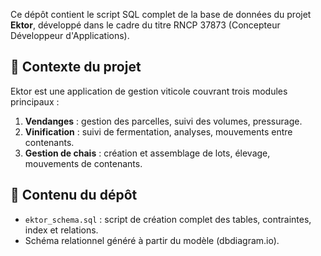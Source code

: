 Ce dépôt contient le script SQL complet de la base de données du projet **Ektor**, développé dans le cadre du titre RNCP 37873 (Concepteur Développeur d'Applications).

## 📌 Contexte du projet

Ektor est une application de gestion viticole couvrant trois modules principaux :
1. **Vendanges** : gestion des parcelles, suivi des volumes, pressurage.
2. **Vinification** : suivi de fermentation, analyses, mouvements entre contenants.
3. **Gestion de chais** : création et assemblage de lots, élevage, mouvements de contenants.

## 📂 Contenu du dépôt

- `ektor_schema.sql` : script de création complet des tables, contraintes, index et relations.
- Schéma relationnel généré à partir du modèle (dbdiagram.io).
